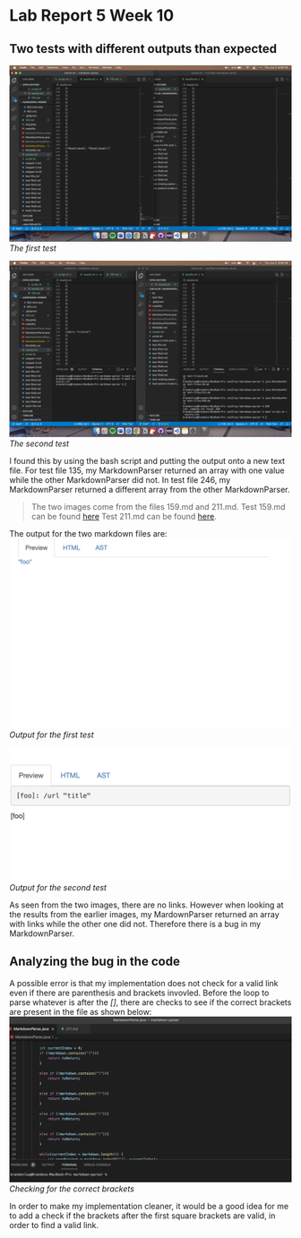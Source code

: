 # Lab Report 5 Week 10

## Two tests with different outputs than expected

![Report1](Report5.1.png)
*The first test*

![Report2](Report5.2.png)
*The second test*

I found this by using the bash script and putting the output onto a new text file. For test file 135, my MarkdownParser returned an array with one value while the other MarkdownParser did not. In test file 246, my MarkdownParser returned a different array from the other MarkdownParser. 

> The two images come from the files 159.md and 211.md. 
> Test 159.md can be found [here](https://github.com/brandoluu/markdown-parser/blob/main/test-files/159.md) 
> Test 211.md can be found [here](https://github.com/brandoluu/markdown-parser/blob/main/test-files/211.md).

The output for the two markdown files are:
![159](159.png)
*Output for the first test*

![211](211.png)
*Output for the second test*

As seen from the two images, there are no links. However when looking at the results from the earlier images, my MardownParser returned an array with links while the other one did not. Therefore there is a bug in my MarkdownParser. 

## Analyzing the bug in the code

A possible error is that my implementation does not check for a valid link even if there are parenthesis and brackets invovled. Before the loop to parse whatever is after the *[]*, there are checks to see if the correct brackets are present in the file as shown below:
![markdownparse.java](MarkdownParse8.png)
*Checking for the correct brackets*

In order to make my implementation cleaner, it would be a good idea for me to add a check if the brackets after the first square brackets are valid, in order to find a valid link. 
